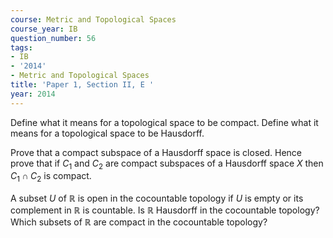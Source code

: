 ```yaml
---
course: Metric and Topological Spaces
course_year: IB
question_number: 56
tags:
- IB
- '2014'
- Metric and Topological Spaces
title: 'Paper 1, Section II, E '
year: 2014
---
```




Define what it means for a topological space to be compact. Define what it means for a topological space to be Hausdorff.

Prove that a compact subspace of a Hausdorff space is closed. Hence prove that if $C_{1}$ and $C_{2}$ are compact subspaces of a Hausdorff space $X$ then $C_{1} \cap C_{2}$ is compact.

A subset $U$ of $\mathbb{R}$ is open in the cocountable topology if $U$ is empty or its complement in $\mathbb{R}$ is countable. Is $\mathbb{R}$ Hausdorff in the cocountable topology? Which subsets of $\mathbb{R}$ are compact in the cocountable topology?